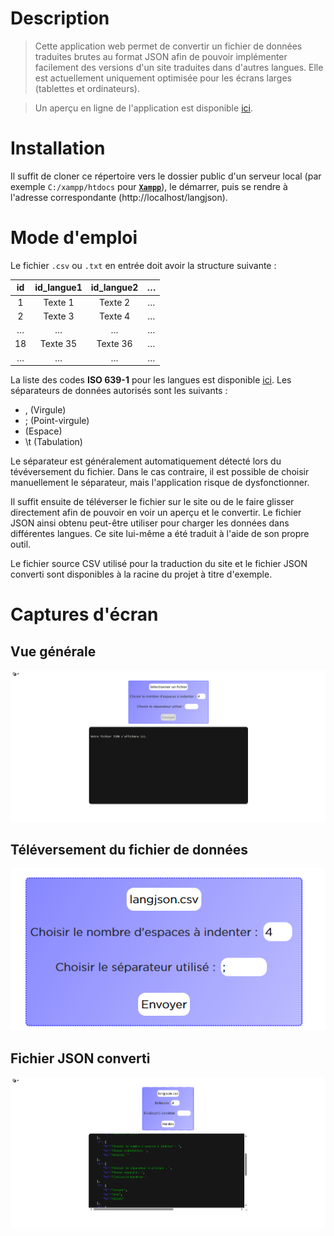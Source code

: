 # Description
> Cette application web permet de convertir un fichier de données traduites brutes au format JSON afin de pouvoir implémenter facilement des versions d'un site traduites dans d'autres langues.
> Elle est actuellement uniquement optimisée pour les écrans larges (tablettes et ordinateurs).

> Un aperçu en ligne de l'application est disponible [ici](http://langjson.rf.gd).
# Installation
Il suffit de cloner ce répertoire vers le dossier public d'un serveur local (par exemple `C:/xampp/htdocs` pour [**```Xampp```**](https://www.apachefriends.org/download.html)), le démarrer, puis se rendre à l'adresse correspondante (http://localhost/langjson).
# Mode d'emploi
Le fichier `.csv` ou `.txt` en entrée doit avoir la structure suivante :

| **id** | id_langue1 | id_langue2 |   …   |
| :----: | :--------: | :--------: | :---: |
|   1    |  Texte 1   |  Texte 2   |   …   |
|   2    |  Texte 3   |  Texte 4   |   …   |
|   …    |     …      |     …      |   …   |
|   18   |  Texte 35  |  Texte 36  |   …   |
|   …    |     …      |     …      |   …   |

La liste des codes **ISO 639-1** pour les langues est disponible [ici](https://fr.wikipedia.org/wiki/Liste_des_codes_ISO_639-1). Les séparateurs de données autorisés sont les suivants :

* , (Virgule)
* ; (Point-virgule)
*   (Espace)
* \t (Tabulation)

Le séparateur est généralement automatiquement détecté lors du tévéversement du fichier. Dans le cas contraire, il est possible de choisir manuellement le séparateur, mais l'application risque de dysfonctionner.

Il suffit ensuite de téléverser le fichier sur le site ou de le faire glisser directement afin de pouvoir en voir un aperçu et le convertir.
Le fichier JSON ainsi obtenu peut-être utiliser pour charger les données dans différentes langues. Ce site lui-même a été traduit à l'aide de son propre outil.

Le fichier source CSV utilisé pour la traduction du site et le fichier JSON converti sont disponibles à la racine du projet à titre d'exemple.

# Captures d'écran

## Vue générale
![Vue générale](./images/img_illustration_1.png "Vue générale")
## Téléversement du fichier de données
![Téléversement du fichier de données](./images/img_illustration_2.png "Téléversement du fichier de données")
## Fichier JSON converti 
![Fichier JSON converti](./images/img_illustration_3.png "Fichier JSON converti")
